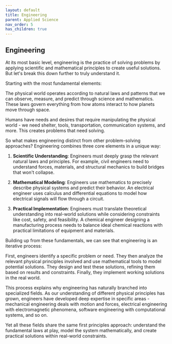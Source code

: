```yaml
---
layout: default
title: Engineering
parent: Applied Science
nav_order: 5
has_children: true
---
```


## Engineering

At its most basic level, engineering is the practice of solving problems by applying scientific and mathematical principles to create useful solutions. But let's break this down further to truly understand it.

Starting with the most fundamental elements:

The physical world operates according to natural laws and patterns that we can observe, measure, and predict through science and mathematics. These laws govern everything from how atoms interact to how planets move through space.

Humans have needs and desires that require manipulating the physical world - we need shelter, tools, transportation, communication systems, and more. This creates problems that need solving.

So what makes engineering distinct from other problem-solving approaches? Engineering combines three core elements in a unique way:

1. **Scientific Understanding**: Engineers must deeply grasp the relevant natural laws and principles. For example, civil engineers need to understand forces, materials, and structural mechanics to build bridges that won't collapse.

2. **Mathematical Modeling**: Engineers use mathematics to precisely describe physical systems and predict their behavior. An electrical engineer uses calculus and differential equations to model how electrical signals will flow through a circuit.

3. **Practical Implementation**: Engineers must translate theoretical understanding into real-world solutions while considering constraints like cost, safety, and feasibility. A chemical engineer designing a manufacturing process needs to balance ideal chemical reactions with practical limitations of equipment and materials.

Building up from these fundamentals, we can see that engineering is an iterative process:

First, engineers identify a specific problem or need. They then analyze the relevant physical principles involved and use mathematical tools to model potential solutions. They design and test these solutions, refining them based on results and constraints. Finally, they implement working solutions in the real world.

This process explains why engineering has naturally branched into specialized fields. As our understanding of different physical principles has grown, engineers have developed deep expertise in specific areas - mechanical engineering deals with motion and forces, electrical engineering with electromagnetic phenomena, software engineering with computational systems, and so on.

Yet all these fields share the same first principles approach: understand the fundamental laws at play, model the system mathematically, and create practical solutions within real-world constraints.
